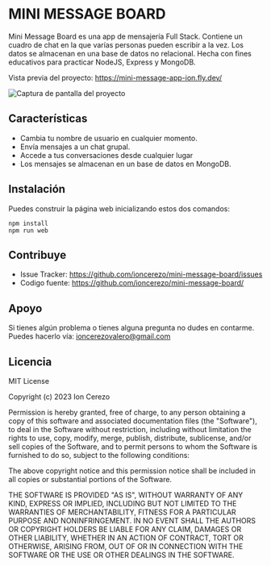 MINI MESSAGE BOARD
========

Mini Message Board es una app de mensajería Full Stack. Contiene un cuadro de chat en la que varías personas pueden escribir a la vez. Los datos se almacenan en una base de datos no relacional.
Hecha con fines educativos para practicar NodeJS, Express y MongoDB.

Vista previa del proyecto: https://mini-message-app-ion.fly.dev/

![Captura de pantalla del proyecto](https://ioncerezo.netlify.app/static/media/message.581a56701ad4b42b613e.png)

Características
--------

- Cambia tu nombre de usuario en cualquier momento.
- Envía mensajes a un chat grupal.
- Accede a tus conversaciones desde cualquier lugar
- Los mensajes se almacenan en un base de datos en MongoDB.

Instalación
------------

Puedes construir la página web inicializando estos dos comandos:

    npm install
    npm run web

Contribuye
----------

- Issue Tracker: https://github.com/ioncerezo/mini-message-board/issues
- Codigo fuente: https://github.com/ioncerezo/mini-message-board/

Apoyo
-------

Si tienes algún problema o tienes alguna pregunta no dudes en contarme.
Puedes hacerlo vía: ioncerezovalero@gmail.com

Licencia
-------

MIT License

Copyright (c) 2023 Ion Cerezo

Permission is hereby granted, free of charge, to any person obtaining a copy
of this software and associated documentation files (the "Software"), to deal
in the Software without restriction, including without limitation the rights
to use, copy, modify, merge, publish, distribute, sublicense, and/or sell
copies of the Software, and to permit persons to whom the Software is
furnished to do so, subject to the following conditions:

The above copyright notice and this permission notice shall be included in all
copies or substantial portions of the Software.

THE SOFTWARE IS PROVIDED "AS IS", WITHOUT WARRANTY OF ANY KIND, EXPRESS OR
IMPLIED, INCLUDING BUT NOT LIMITED TO THE WARRANTIES OF MERCHANTABILITY,
FITNESS FOR A PARTICULAR PURPOSE AND NONINFRINGEMENT. IN NO EVENT SHALL THE
AUTHORS OR COPYRIGHT HOLDERS BE LIABLE FOR ANY CLAIM, DAMAGES OR OTHER
LIABILITY, WHETHER IN AN ACTION OF CONTRACT, TORT OR OTHERWISE, ARISING FROM,
OUT OF OR IN CONNECTION WITH THE SOFTWARE OR THE USE OR OTHER DEALINGS IN THE
SOFTWARE.
